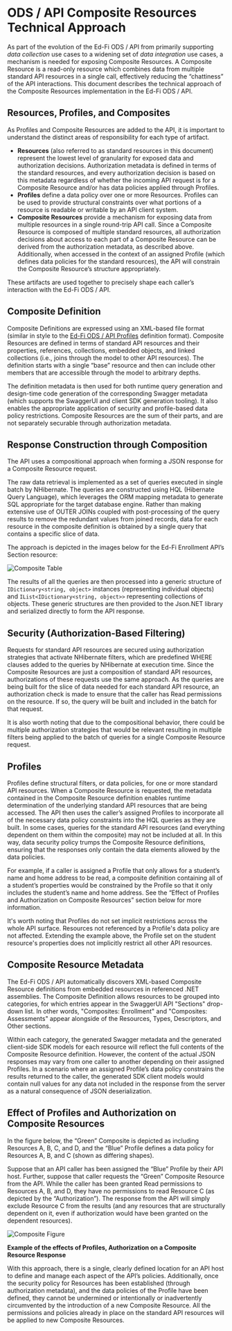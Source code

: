 # ODS / API Composite Resources Technical Approach

As part of the evolution of the Ed-Fi ODS / API from primarily supporting _data
collection_ use cases to a widening set of _data integration_ use cases, a
mechanism is needed for exposing Composite Resources. A Composite Resource is a
read-only resource which combines data from multiple standard API resources in a
single call, effectively reducing the “chattiness” of the API interactions. This
document describes the technical approach of the Composite Resources
implementation in the Ed-Fi ODS / API.

## Resources, Profiles, and Composites

As Profiles and Composite Resources are added to the API, it is important to
understand the distinct areas of responsibility for each type of artifact.

* **Resources** (also referred to as standard resources in this document)
    represent the lowest level of granularity for exposed data and authorization
    decisions. Authorization metadata is defined in terms of the standard
    resources, and every authorization decision is based on this metadata
    regardless of whether the incoming API request is for a Composite Resource
    and/or has data policies applied through Profiles.
* **Profiles** define a data policy over one or more Resources. Profiles can
    be used to provide structural constraints over what portions of a resource
    is readable or writable by an API client system.
* **Composite Resources** provide a mechanism for exposing data from multiple
    resources in a single round-trip API call. Since a Composite Resource is
    composed of multiple standard resources, all authorization decisions about
    access to each part of a Composite Resource can be derived from the
    authorization metadata, as described above. Additionally, when accessed in
    the context of an assigned Profile (which defines data policies for the
    standard resources), the API will constrain the Composite Resource’s
    structure appropriately.

These artifacts are used together to precisely shape each caller’s interaction
with the Ed-Fi ODS / API.

## Composite Definition

Composite Definitions are expressed using an XML-based file format (similar in
style to the [Ed-Fi ODS / API
Profiles](../platform-dev-guide/security/api-profiles.md)
definition format). Composite Resources are defined in terms of standard API
resources and their properties, references, collections, embedded objects, and
linked collections (i.e., joins through the model to other API resources). The
definition starts with a single “base” resource and then can include other
members that are accessible through the model to arbitrary depths.

The definition metadata is then used for both runtime query generation and
design-time code generation of the corresponding Swagger metadata (which
supports the SwaggerUI and client SDK generation tooling). It also enables the
appropriate application of security and profile-based data policy restrictions.
Composite Resources are the sum of their parts, and are not separately securable
through authorization metadata.

## Response Construction through Composition

The API uses a compositional approach when forming a JSON response for a
Composite Resource request.

The raw data retrieval is implemented as a set of queries executed in single
batch by NHibernate. The queries are constructed using HQL (Hibernate Query
Language), which leverages the ORM mapping metadata to generate SQL appropriate
for the target database engine. Rather than making extensive use of OUTER JOINs
coupled with post-processing of the query results to remove the redundant values
from joined records, data for each resource in the composite definition is
obtained by a single query that contains a specific slice of data.

The approach is depicted in the images below for the Ed-Fi Enrollment API’s
Section resource:

![Composite Table](/img/reference/ods-api/Composite-Table-01-1.png)

The results of all the queries are then processed into a generic structure of
`IDictionary<string, object>` instances (representing individual objects) and
`IList<IDictionary<string, object>>` representing collections of objects. These
generic structures are then provided to the Json.NET library and serialized
directly to form the API response.

## Security (Authorization-Based Filtering)

Requests for standard API resources are secured using authorization strategies
that activate NHibernate filters, which are predefined WHERE clauses added to
the queries by NHibernate at execution time. Since the Composite Resources are
just a composition of standard API resources, authorizations of these requests
use the same approach. As the queries are being built for the slice of data
needed for each standard API resource, an authorization check is made to ensure
that the caller has Read permissions on the resource. If so, the query will be
built and included in the batch for that request.

It is also worth noting that due to the compositional behavior, there could be
multiple authorization strategies that would be relevant resulting in multiple
filters being applied to the batch of queries for a single Composite Resource
request.

## Profiles

Profiles define structural filters, or data policies, for one or more standard
API resources. When a Composite Resource is requested, the metadata contained in
the Composite Resource definition enables runtime determination of the
underlying standard API resources that are being accessed. The API then uses the
caller’s assigned Profiles to incorporate all of the necessary data policy
constraints into the HQL queries as they are built. In some cases, queries for
the standard API resources (and everything dependent on them within the
composite) may not be included at all. In this way, data security policy trumps
the Composite Resource definitions, ensuring that the responses only contain the
data elements allowed by the data policies.

For example, if a caller is assigned a Profile that only allows for a student’s
name and home address to be read, a composite definition containing all of a
student’s properties would be constrained by the Profile so that it only
includes the student’s name and home address. See the “Effect of Profiles and
Authorization on Composite Resources” section below for more information.

It's worth noting that Profiles do not set implicit restrictions across the
whole API surface. Resources not referenced by a Profile's data policy are not
affected. Extending the example above, the Profile set on the student resource's
properties does not implicitly restrict all other API resources.

## Composite Resource Metadata

The Ed-Fi ODS / API automatically discovers XML-based Composite Resource
definitions from embedded resources in referenced .NET assemblies. The Composite
Definition allows resources to be grouped into categories, for which entries
appear in the SwaggerUI API "Sections" drop-down list. In other words,
"Composites: Enrollment" and "Composites: Assessments" appear alongside of the
Resources, Types, Descriptors, and Other sections.

Within each category, the generated Swagger metadata and the generated
client-side SDK models for each resource will reflect the full contents of the
Composite Resource definition. However, the content of the actual JSON responses
may vary from one caller to another depending on their assigned Profiles. In a
scenario where an assigned Profile’s data policy constrains the results returned
to the caller, the generated SDK client models would contain null values for any
data not included in the response from the server as a natural consequence of
JSON deserialization.

## Effect of Profiles and Authorization on Composite Resources

In the figure below, the “Green” Composite is depicted as including Resources A,
B, C, and D, and the “Blue” Profile defines a data policy for Resources A, B,
and C (shown as differing shapes).

Suppose that an API caller has been assigned the “Blue” Profile by their API
host. Further, suppose that caller requests the “Green” Composite Resource from
the API. While the caller has been granted Read permissions to Resources A, B,
and D, they have no permissions to read Resource C (as depicted by the
“Authorization”). The response from the API will simply exclude Resource C from
the results (and any resources that are structurally dependent on it, even if
authorization would have been granted on the dependent resources).

![Composite Figure](/img/reference/ods-api/Composite-Fig-01.png)

**Example of the effects of Profiles, Authorization on a Composite Resource
Response**

With this approach, there is a single, clearly defined location for an API host
to define and manage each aspect of the API’s policies. Additionally, once the
security policy for Resources has been established (through authorization
metadata), and the data policies of the Profile have been defined, they cannot
be undermined or intentionally or inadvertently circumvented by the introduction
of a new Composite Resource. All the permissions and policies already in place
on the standard API resources will be applied to new Composite Resources.
